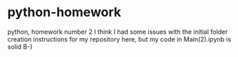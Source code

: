# python-homework
python, homework number 2
I think I had some issues with the initial folder creation instructions for my repository here,
but my code in Main(2).ipynb is solid B-)
